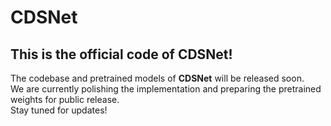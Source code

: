 # CDSNet
## This is the official code of CDSNet!

The codebase and pretrained models of **CDSNet** will be released soon.  
We are currently polishing the implementation and preparing the pretrained weights for public release.  
Stay tuned for updates!
